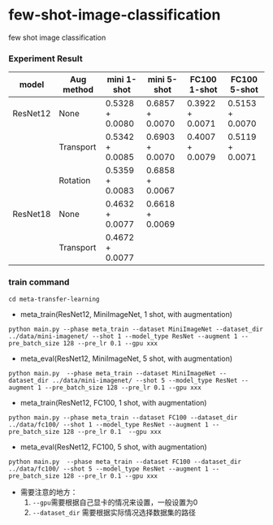 # few-shot-image-classification
few shot image classification

### Experiment Result

| model | Aug method |mini 1-shot | mini 5-shot | FC100 1-shot | FC100 5-shot |
| ----  | ----       |----        | ----        | ----         | ----         |  
| ResNet12| None     | 0.5328 + 0.0080| 0.6857 + 0.0070 | 0.3922 + 0.0071 | 0.5153 + 0.0070 | 
|         | Transport| 0.5342 + 0.0085 | 0.6903 + 0.0070 | 0.4007 + 0.0079 | 0.5119 + 0.0071 |
|         | Rotation| 0.5359 + 0.0083 | 0.6858 + 0.0067 |
| ResNet18| None     | 0.4632 + 0.0077| 0.6618 + 0.0069 | 
|         | Transport |0.4672 + 0.0077 |

### train command
`cd meta-transfer-learning`
- meta_train(ResNet12, MiniImageNet, 1 shot, with augmentation)

`python main.py --phase meta_train --dataset MiniImageNet --dataset_dir ../data/mini-imagenet/ --shot 1 --model_type ResNet --augment 1 --pre_batch_size 128 --pre_lr 0.1 --gpu xxx`

- meta_eval(ResNet12, MiniImageNet, 5 shot, with augmentation)

`python main.py  --phase meta_train --dataset MiniImageNet --dataset_dir ../data/mini-imagenet/ --shot 5 --model_type ResNet --augment 1 --pre_batch_size 128 --pre_lr 0.1 --gpu xxx`

- meta_train(ResNet12, FC100, 1 shot, with augmentation)

`python main.py --phase meta_train --dataset FC100 --dataset_dir ../data/fc100/ --shot 1 --model_type ResNet --augment 1 --pre_batch_size 128 --pre_lr 0.1  --gpu xxx`

- meta_eval(ResNet12, FC100, 5 shot, with augmentation)

`python main.py  --phase meta_train --dataset FC100 --dataset_dir ../data/fc100/ --shot 5 --model_type ResNet --augment 1 --pre_batch_size 128 --pre_lr 0.1 --gpu xxx`

- 需要注意的地方：
    1. `--gpu`需要根据自己显卡的情况来设置，一般设置为0
    2. `--dataset_dir` 需要根据实际情况选择数据集的路径
